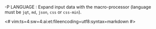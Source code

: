 -P LANGUAGE
:   Expand input data with the macro-processor (language must be `jqt`, `md`,
`json`, `css` or `css-min`).

<#
vim:ts=4:sw=4:ai:et:fileencoding=utf8:syntax=markdown
#>
